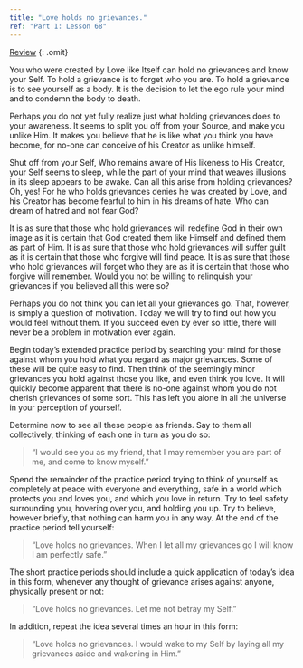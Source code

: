 ```yaml
---
title: "Love holds no grievances."
ref: "Part 1: Lesson 68"
---
```


<a class="hide-review" href="/acim/workbook/l084/#l068">Review</a>
{: .omit}

You who were created by Love like Itself can hold no grievances and know
your Self. To hold a grievance is to forget who you are. To hold a
grievance is to see yourself as a body. It is the decision to let the
ego rule your mind and to condemn the body to death.

Perhaps you do not yet fully realize just what holding grievances does
to your awareness. It seems to split you off from your Source, and make
you unlike Him. It makes you believe that he is like what you think you
have become, for no-one can conceive of his Creator as unlike himself.

Shut off from your Self, Who remains aware of His likeness to His
Creator, your Self seems to sleep, while the part of your mind that
weaves illusions in its sleep appears to be awake. Can all this arise
from holding grievances? Oh, yes! For he who holds grievances denies he
was created by Love, and his Creator has become fearful to him in his
dreams of hate. Who can dream of hatred and not fear God?

It is as sure that those who hold grievances will redefine God in their
own image as it is certain that God created them like Himself and
defined them as part of Him. It is as sure that those who hold
grievances will suffer guilt as it is certain that those who forgive
will find peace. It is as sure that those who hold grievances will
forget who they are as it is certain that those who forgive will
remember. Would you not be willing to relinquish your grievances if you
believed all this were so?

Perhaps you do not think you can let all your grievances go. That,
however, is simply a question of motivation. Today we will try to find
out how you would feel without them. If you succeed even by ever so
little, there will never be a problem in motivation ever again.

Begin today’s extended practice period by searching your mind for those
against whom you hold what you regard as major grievances. Some of these
will be quite easy to find. Then think of the seemingly minor grievances
you hold against those you like, and even think you love. It will
quickly become apparent that there is no-one against whom you do not
cherish grievances of some sort. This has left you alone in all the
universe in your perception of yourself.

Determine now to see all these people as friends. Say to them all
collectively, thinking of each one in turn as you do so:

> “I would see you as my friend,
> that I may remember you are part of me,
> and come to know myself.”

Spend the remainder of the practice period trying to think of yourself
as completely at peace with everyone and everything, safe in a world
which protects you and loves you, and which you love in return. Try to
feel safety surrounding you, hovering over you, and holding you up. Try
to believe, however briefly, that nothing can harm you in any way. At
the end of the practice period tell yourself:

> “Love holds no grievances. When I let all my grievances go I will
> know I am perfectly safe.”

The short practice periods should include a quick application of today’s
idea in this form, whenever any thought of grievance arises against
anyone, physically present or not:

> “Love holds no grievances. Let me not betray my Self.”

In addition, repeat the idea several times an hour in this form:

> “Love holds no grievances.
> I would wake to my Self by laying
> all my grievances aside and wakening in Him.”

